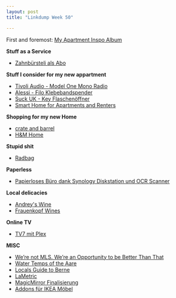 ```yaml
---
layout: post
title: "Linkdump Week 50"

---
```


First and foremost: [My Apartment Inspo Album](https://imgur.com/a/vgCYbbC)


**Stuff as a Service**
- [Zahnbürsteli als Abo](https://www.brushwithwyatt.com/)

**Stuff I consider for my new appartment**
- [Tivoli Audio - Model One Mono Radio](https://www.connox.ch/kategorien/technik/audio-radio/model-one.html?itm=106541)
- [Alessi - Filo Klebebandspender](https://www.connox.ch/kategorien/accessoires/buero-accessoires/alessi-filo-klebebandspender.html)
- [Suck UK - Key Flaschenöffner](https://www.connox.ch/kategorien/kochen/barzubehoer/suck-uk-key-flaschenoeffner.html)
- [Smart Home for Apartments and Renters](https://thewirecutter.com/lists/smart-home-for-apartments-and-renters/)

**Shopping for my new Home**
- [crate and barrel](https://www.crateandbarrel.com/)
- [H&M Home](https://www2.hm.com/de_ch/home.html)

**Stupid shit**
- [Radbag](https://www.radbag.ch/)

**Paperless**
- [Papierloses Büro dank Synology Diskstation und OCR Scanner](https://technikblog.ch/2019/08/papierloses-buero-dank-synology-diskstation-und-ocr-scanner/)

**Local delicacies**
- [Andrey's Wine](http://www.andreys.ch/)
- [Frauenkopf Wines](https://www.frauenkopf.ch/)

**Online TV**
- [TV7 mit Plex](https://blog.sebastianplattner.ch/media-center/tv7-mit-plex/)

**MISC**
- [We’re not MLS. We’re an Opportunity to be Better Than That](https://rosecityriveters.org/were-not-mls-were-an-opportunity-to-be-better-than-that/)
- [Water Temps of the Aare](https://aare.guru)
- [Locals Guide to Berne](https://www.theguardian.com/travel/2019/sep/02/locals-guide-berne-switzerland-10-top-tips)
- [LaMetric](https://lametric.com)
- [MagicMirror Finalisierung](https://blog.sebastianplattner.ch/diy/magicmirror-finalisierung/)
- [Addons für IKEA Möbel](https://www.prettypegs.com/de/)
